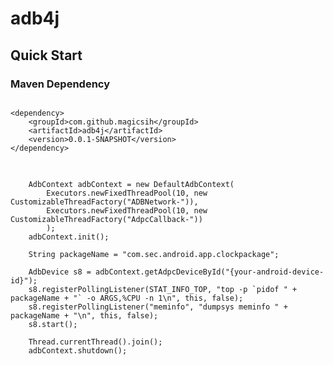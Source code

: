 # adb4j

## Quick Start
### Maven Dependency
<pre>
<code>
&lt;dependency&gt;
    &lt;groupId&gt;com.github.magicsih&lt;/groupId&gt;
    &lt;artifactId&gt;adb4j&lt;/artifactId&gt;
    &lt;version&gt;0.0.1-SNAPSHOT&lt;/version&gt;      
&lt;/dependency&gt;
</code>
</pre>

<pre>
<code>
    AdbContext adbContext = new DefaultAdbContext(
        Executors.newFixedThreadPool(10, new CustomizableThreadFactory("ADBNetwork-")),
        Executors.newFixedThreadPool(10, new CustomizableThreadFactory("AdpcCallback-"))
        );
    adbContext.init();
    
    String packageName = "com.sec.android.app.clockpackage";
    
    AdbDevice s8 = adbContext.getAdpcDeviceById("{your-android-device-id}");
    s8.registerPollingListener(STAT_INFO_TOP, "top -p `pidof " + packageName + "` -o ARGS,%CPU -n 1\n", this, false);
    s8.registerPollingListener("meminfo", "dumpsys meminfo " + packageName + "\n", this, false);
    s8.start();
    
    Thread.currentThread().join();   
    adbContext.shutdown();
</code>
</pre>

